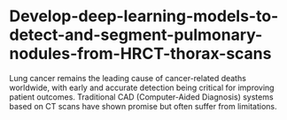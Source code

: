 # Develop-deep-learning-models-to-detect-and-segment-pulmonary-nodules-from-HRCT-thorax-scans
Lung cancer remains the leading cause of cancer-related deaths worldwide, with early and accurate detection being critical for improving patient outcomes. Traditional CAD (Computer-Aided Diagnosis) systems based on CT scans have shown promise but often suffer from limitations.
